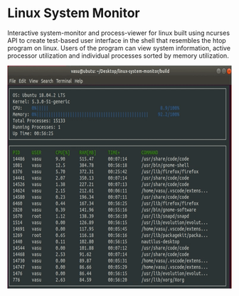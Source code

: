 # Linux System Monitor

Interactive system-monitor and process-viewer for linux built using ncurses API to create test-based user interface in the 
shell that resembles the htop program on linux. Users of the program can view system information, active processor utilization
and individual processes sorted by memory utilization.

<p align="center">
    <img src="images/system-monitor.png" width="650" height="500" /> 
</p>
